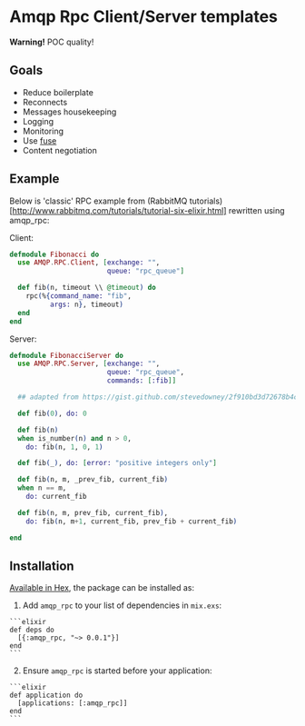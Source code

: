 # Amqp Rpc Client/Server templates

**Warning!** POC quality!

## Goals
 - Reduce boilerplate
 - Reconnects
 - Messages housekeeping 
 - Logging
 - Monitoring
 - Use [fuse](https://github.com/jlouis/fuse)
 - Content negotiation

## Example

Below is 'classic' RPC example from (RabbitMQ tutorials)[http://www.rabbitmq.com/tutorials/tutorial-six-elixir.html]
rewritten using amqp_rpc:

Client:

```elixir
defmodule Fibonacci do
  use AMQP.RPC.Client, [exchange: "",
                        queue: "rpc_queue"]

  def fib(n, timeout \\ @timeout) do
    rpc(%{command_name: "fib",
          args: n}, timeout)
  end
end
```

Server:

```elixir
defmodule FibonacciServer do
  use AMQP.RPC.Server, [exchange: "",
                        queue: "rpc_queue",
                        commands: [:fib]]

  ## adapted from https://gist.github.com/stevedowney/2f910bd3d72678b4cf99

  def fib(0), do: 0

  def fib(n)
  when is_number(n) and n > 0,
    do: fib(n, 1, 0, 1)

  def fib(_), do: [error: "positive integers only"]

  def fib(n, m, _prev_fib, current_fib)
  when n == m,
    do: current_fib

  def fib(n, m, prev_fib, current_fib),
    do: fib(n, m+1, current_fib, prev_fib + current_fib)

end
```

## Installation

[Available in Hex](https://hex.pm/docs/publish), the package can be installed as:

  1. Add `amqp_rpc` to your list of dependencies in `mix.exs`:

    ```elixir
    def deps do
      [{:amqp_rpc, "~> 0.0.1"}]
    end
    ```

  2. Ensure `amqp_rpc` is started before your application:

    ```elixir
    def application do
      [applications: [:amqp_rpc]]
    end
    ```

